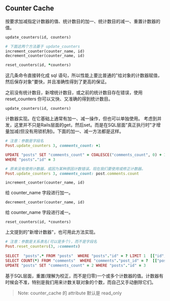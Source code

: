 ## Counter Cache

按要求加减指定计数器的值、统计数目的加一、统计数目的减一、重置计数器的值。

```ruby
update_counters(id, counters)

# 下面这两个方法基于 update_counters
increment_counter(counter_name, id)
decrement_counter(counter_name, id)

reset_counters(id, *counters)
```

这几条命令直接转化成 sql 语句，所以性能上要比普通的"给对象的计数器赋值，然后保存对象"要快，并且准确性得到了更高的保证。

之前没有统计数目，新增统计数目，或之前的统计数目存在错误，使用 reset_counters 你可以又快、又准确的得到统计数目。

`update_counters(id, counters)`

计数器实现。在它基础上通常有加一、减一操作，但也可以单独使用。
考虑到并发，这里并不只是Rails层面的get，然后set。而是在SQL层面"真正执行时"才增量加减(但没有用锁机制)。下面的加一、减一方法都是这样。

```ruby
# 注意：参数是字段名
Post.update_counters 3, comments_count: +1

UPDATE "posts" SET "comments_count" = COALESCE("comments_count", 0) + 1 \n
WHERE "posts"."id" = 3

# 原来没有使用计数器，或因为某种原因计数错误。现在我们要使用或修正计数器。
Post.update_counters 3, comments_count: post.comments.count
```

`increment_counter(counter_name, id)`

给 counter_name 字段进行加一。

`decrement_counter(counter_name, id)`

给 counter_name 字段进行减一。

`reset_counters(id, *counters)`

上文提到的"新增计数器"，也可用此方法实现。

```ruby
# 注意：参数是关系表名(可以是多个)，而不是字段名
Post.reset_counters(3, :comments)
  
SELECT  "posts".* FROM "posts"  WHERE "posts"."id" = ? LIMIT 1  [["id", 3]]
SELECT COUNT(*) FROM "comments"  WHERE "comments"."post_id" = ?  [["post_id", 3]]
UPDATE "posts" SET "comments_count" = 2 WHERE "posts"."id" = 3
```

基于SQL层面，重置(理解为校正，而不是归零)一个或多个计数器的值。计数器有时候会不准，特别是我们用来计数关联对象的个数，而自己又手动删除它们。

> Note: counter_cache 的 attribute 默认是 read_only
